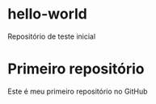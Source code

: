 # hello-world
Repositório de teste inicial

# Primeiro repositório
Este é meu primeiro repositório no GitHub
